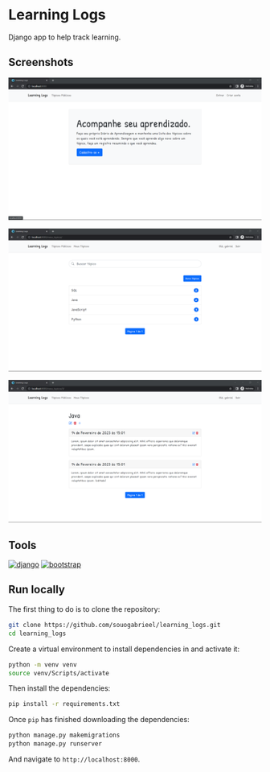 # Learning Logs

Django app to help track learning.

## Screenshots

![home](./docs/screenshots/home.png)

![topics](./docs/screenshots/topics.png)

![topic](./docs/screenshots/topic.png)

## Tools

[![django](https://img.shields.io/badge/Django-092E20?style=for-the-badge&logo=django&logoColor=white)](https://www.djangoproject.com/)
[![bootstrap](https://img.shields.io/badge/Bootstrap-563D7C?style=for-the-badge&logo=bootstrap&logoColor=white)](https://getbootstrap.com/)

## Run locally

The first thing to do is to clone the repository:

```sh
git clone https://github.com/souogabrieel/learning_logs.git
cd learning_logs
```

Create a virtual environment to install dependencies in and activate it:

```sh
python -m venv venv
source venv/Scripts/activate
```

Then install the dependencies:

```sh
pip install -r requirements.txt
```

Once `pip` has finished downloading the dependencies:

```sh
python manage.py makemigrations
python manage.py runserver
```

And navigate to `http://localhost:8000`.
